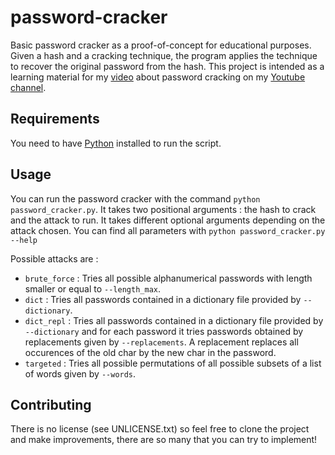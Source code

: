 # password-cracker
Basic password cracker as a proof-of-concept for educational purposes. Given a hash and a cracking technique, the program applies the technique to recover the original password from the hash. This project is intended as a learning material for my [video](https://www.youtube.com/watch?v=Z8nGpUOQPaA&feature=youtu.be) about password cracking on my [Youtube channel](https://www.youtube.com/channel/UCMzZh0q-rcd9yDEOTXAH90g).

## Requirements

You need to have [Python](https://www.python.org/downloads/) installed to run the script.

## Usage

You can run the password cracker with the command `python password_cracker.py`. It takes two positional arguments : the hash to crack and the attack to run. It takes different optional arguments depending on the attack chosen. You can find all parameters with `python password_cracker.py --help`

Possible attacks are :
- `brute_force` : Tries all possible alphanumerical passwords with length smaller or equal to `--length_max`.
- `dict` : Tries all passwords contained in a dictionary file provided by `--dictionary`.
- `dict_repl` : Tries all passwords contained in a dictionary file provided by `--dictionary` and for each password it tries passwords obtained by replacements given by `--replacements`. A replacement replaces all occurences of the old char by the new char in the password.
- `targeted` : Tries all possible permutations of all possible subsets of a list of words given by `--words`.

## Contributing

There is no license (see UNLICENSE.txt) so feel free to clone the project and make improvements, there are so many that you can try to implement!
